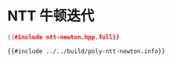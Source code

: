 # NTT 牛顿迭代

```cpp
{{#include ntt-newton.hpp.full}}
```

```
{{#include ../../build/poly-ntt-newton.info}}
```
